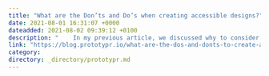 ```yaml
---
title: "What are the Don’ts and Do’s when creating accessible designs?"
date: 2021-08-01 16:31:07 +0000
dateadded: 2021-08-02 09:39:12 +0100
description: "    In my previous article, we discussed why to consider accessibility already in the design phase. One reason was that people with different…  Continue reading on Prototypr »  "
link: "https://blog.prototypr.io/what-are-the-dos-and-donts-to-create-accessible-designs-9b37d27a61e4?source=rss----eb297ea1161a---4"
category:
directory: _directory/prototypr.md
---
```


